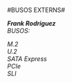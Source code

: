 #BUSOS EXTERNS#

___Frank Rodriguez___  
*BUSOS:*

_M.2_  
_U.2_  
_SATA Express_  
_PCIe_  
_SLI_  

